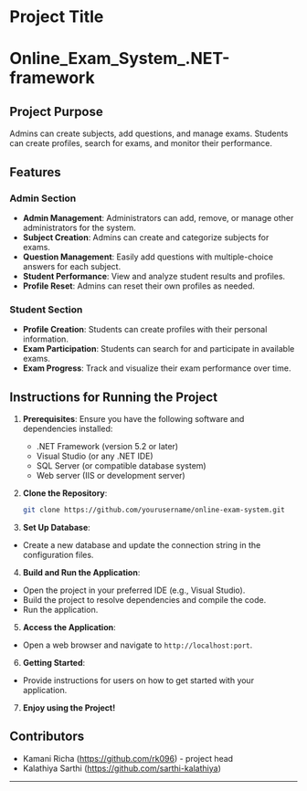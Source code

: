 # Project Title
# Online_Exam_System_.NET-framework

## Project Purpose
Admins can create subjects, add questions, and manage exams. Students can create profiles, search for exams, and monitor their performance.


## Features

### Admin Section
- **Admin Management**: Administrators can add, remove, or manage other administrators for the system.
- **Subject Creation**: Admins can create and categorize subjects for exams.
- **Question Management**: Easily add questions with multiple-choice answers for each subject.
- **Student Performance**: View and analyze student results and profiles.
- **Profile Reset**: Admins can reset their own profiles as needed.

### Student Section
- **Profile Creation**: Students can create profiles with their personal information.
- **Exam Participation**: Students can search for and participate in available exams.
- **Exam Progress**: Track and visualize their exam performance over time.

## Instructions for Running the Project
1. **Prerequisites**: Ensure you have the following software and dependencies installed:
   - .NET Framework (version 5.2 or later)
   - Visual Studio (or any .NET IDE)
   - SQL Server (or compatible database system)
   - Web server (IIS or development server)

2. **Clone the Repository**:
   ```sh
   git clone https://github.com/yourusername/online-exam-system.git

3. **Set Up Database**:
- Create a new database and update the connection string in the configuration files.

4. **Build and Run the Application**:
- Open the project in your preferred IDE (e.g., Visual Studio).
- Build the project to resolve dependencies and compile the code.
- Run the application.

5. **Access the Application**:
- Open a web browser and navigate to `http://localhost:port`.

6. **Getting Started**:
- Provide instructions for users on how to get started with your application.

7. **Enjoy using the Project!**

## Contributors
- Kamani Richa (https://github.com/rk096) - project head
- Kalathiya Sarthi (https://github.com/sarthi-kalathiya) 

---
